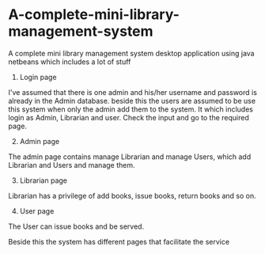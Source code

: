 # A-complete-mini-library-management-system
A complete mini library management system desktop application using java netbeans which includes a lot of stuff
1. Login page
   
I've assumed that there is one admin and his/her username and password is already in the Admin database. beside this the users are assumed to be use this system when only the admin add them to the system.
It which includes login as Admin, Librarian and user. Check the input and go to the required page.

2. Admin page

The admin page contains manage Librarian and manage Users, which add Librarian and Users and manage them.

3. Librarian page

Librarian has a privilege of add books, issue books, return books and so on.

4. User page

The User can issue books and be served.

Beside this the system has different pages that facilitate the service
